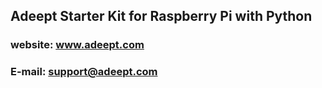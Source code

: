 ## Adeept Starter Kit for Raspberry Pi with Python

### website: www.adeept.com

### E-mail: support@adeept.com

